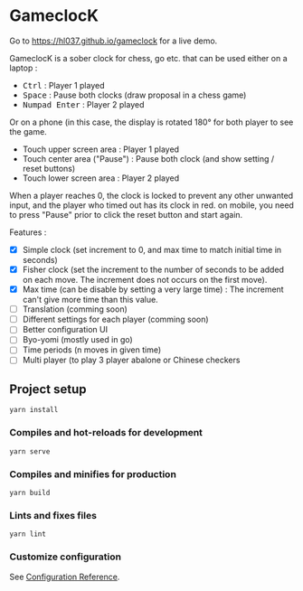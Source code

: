 # GameclocK

Go to https://hl037.github.io/gameclock for a live demo.

GameclocK is a sober clock for chess, go etc. that can be used either on a laptop :
 - <kbd>Ctrl</kbd> : Player 1 played
 - <kbd>Space</kbd> : Pause both clocks (draw proposal in a chess game)
 - <kbd>Numpad Enter</kbd> : Player 2 played

Or on a phone (in this case, the display is rotated 180° for both player to see the game.
 - Touch upper screen area : Player 1 played
 - Touch center area ("Pause") : Pause both clock (and show setting / reset buttons)
 - Touch lower screen area : Player 2 played

When a player reaches 0, the clock is locked to prevent any other unwanted input, and the player who timed out has its clock in red.
on mobile, you need to press "Pause" prior to click the reset button and start again.

Features : 

 - [x] Simple clock (set increment to 0, and max time to match initial time in seconds)
 - [x] Fisher clock (set the increment to the number of seconds to be added on each move. The increment does not occurs on the first move).
 - [x] Max time (can be disable by setting a very large time) : The increment can't give more time than this value.
 - [ ] Translation (comming soon)
 - [ ] Different settings for each player (comming soon)
 - [ ] Better configuration UI
 - [ ] Byo-yomi (mostly used in go)
 - [ ] Time periods (n moves in given time)
 - [ ] Multi player (to play 3 player abalone or Chinese checkers
  
## Project setup
```
yarn install
```

### Compiles and hot-reloads for development
```
yarn serve
```

### Compiles and minifies for production
```
yarn build
```

### Lints and fixes files
```
yarn lint
```

### Customize configuration
See [Configuration Reference](https://cli.vuejs.org/config/).
